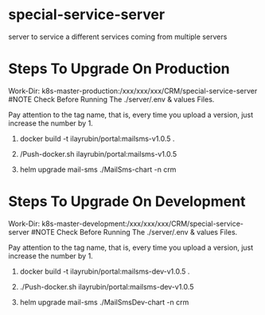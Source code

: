 # special-service-server
server to service a different services coming from multiple servers

# Steps To Upgrade On Production 
Work-Dir: k8s-master-production:/xxx/xxx/xxx/CRM/special-service-server #NOTE Check Before Running The ./server/.env & values Files.

Pay attention to the tag name, that is, every time you upload a version, just increase the number by 1.

1. docker build -t ilayrubin/portal:mailsms-v1.0.5 .
   
2. /Push-docker.sh ilayrubin/portal:mailsms-v1.0.5
   
3. helm upgrade mail-sms ./MailSms-chart -n crm 


# Steps To Upgrade On Development 
Work-Dir: k8s-master-development:/xxx/xxx/xxx/CRM/special-service-server #NOTE Check Before Running The ./server/.env & values Files.

Pay attention to the tag name, that is, every time you upload a version, just increase the number by 1.

1. docker build -t ilayrubin/portal:mailsms-dev-v1.0.5 .
   
2. ./Push-docker.sh ilayrubin/portal:mailsms-dev-v1.0.5
   
3. helm upgrade mail-sms ./MailSmsDev-chart -n crm 
